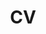 ---
layout: cv
permalink: /cv/
title: CV
nav: true
nav_order: 1
cv_pdf: /KIMHOJOON_CV.pdf # you can also use
redirect_to: /KIMHOJOON_CV.pdf
---